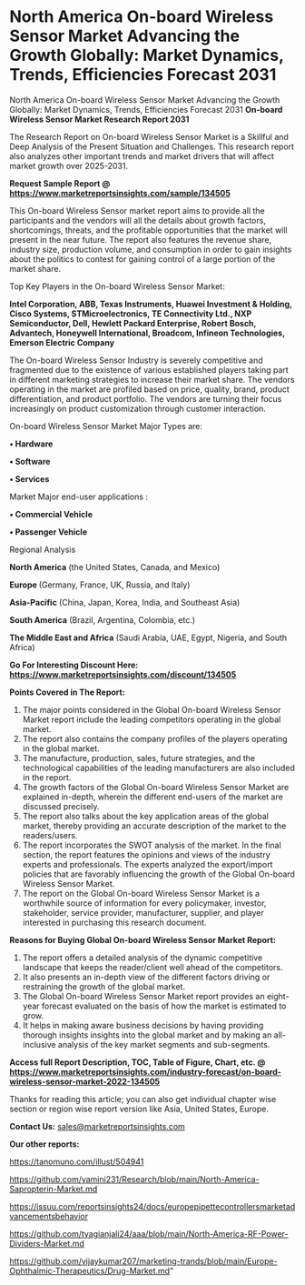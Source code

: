 # North America On-board Wireless Sensor Market Advancing the Growth Globally: Market Dynamics, Trends, Efficiencies Forecast 2031
North America On-board Wireless Sensor Market Advancing the Growth Globally: Market Dynamics, Trends, Efficiencies Forecast 2031
<strong>On-board Wireless Sensor Market Research Report 2031</strong>

The Research Report on On-board Wireless Sensor Market is a Skillful and Deep Analysis of the Present Situation and Challenges. This research report also analyzes other important trends and market drivers that will affect market growth over 2025-2031.

<strong>Request Sample Report @ <a href=https://www.marketreportsinsights.com/sample/134505>https://www.marketreportsinsights.com/sample/134505</a></strong>

This On-board Wireless Sensor market report aims to provide all the participants and the vendors will all the details about growth factors, shortcomings, threats, and the profitable opportunities that the market will present in the near future. The report also features the revenue share, industry size, production volume, and consumption in order to gain insights about the politics to contest for gaining control of a large portion of the market share.

Top Key Players in the On-board Wireless Sensor Market:

<strong>Intel Corporation, ABB, Texas Instruments, Huawei Investment & Holding, Cisco Systems, STMicroelectronics, TE Connectivity Ltd., NXP Semiconductor, Dell, Hewlett Packard Enterprise, Robert Bosch, Advantech, Honeywell International, Broadcom, Infineon Technologies, Emerson Electric Company</strong>

The On-board Wireless Sensor Industry is severely competitive and fragmented due to the existence of various established players taking part in different marketing strategies to increase their market share. The vendors operating in the market are profiled based on price, quality, brand, product differentiation, and product portfolio. The vendors are turning their focus increasingly on product customization through customer interaction.

On-board Wireless Sensor Market Major Types are:

<strong>• Hardware

• Software

• Services</strong>

Market Major end-user applications :

<strong>• Commercial Vehicle

• Passenger Vehicle</strong>

Regional Analysis

</u><strong><b>North America</b></strong> (the United States, Canada, and Mexico)

<strong><b>Europe </b></strong>(Germany, France, UK, Russia, and Italy)

<strong><b>Asia-Pacific</b></strong> (China, Japan, Korea, India, and Southeast Asia)

<strong><b>South America</b></strong> (Brazil, Argentina, Colombia, etc.)

<strong><b>The Middle East and Africa</b></strong> (Saudi Arabia, UAE, Egypt, Nigeria, and South Africa)

<strong>Go For Interesting Discount Here: <a href=https://www.marketreportsinsights.com/discount/134505>https://www.marketreportsinsights.com/discount/134505</a></strong>

<strong>Points Covered in The Report:</strong>
<ol>
  <li>The major points considered in the Global On-board Wireless Sensor Market report include the leading competitors operating in the global market.</li>
  <li>The report also contains the company profiles of the players operating in the global market.</li>
  <li>The manufacture, production, sales, future strategies, and the technological capabilities of the leading manufacturers are also included in the report.</li>
  <li>The growth factors of the Global On-board Wireless Sensor Market are explained in-depth, wherein the different end-users of the market are discussed precisely.</li>
  <li>The report also talks about the key application areas of the global market, thereby providing an accurate description of the market to the readers/users.</li>
  <li>The report incorporates the SWOT analysis of the market. In the final section, the report features the opinions and views of the industry experts and professionals. The experts analyzed the export/import policies that are favorably influencing the growth of the Global On-board Wireless Sensor Market.</li>
  <li>The report on the Global On-board Wireless Sensor Market is a worthwhile source of information for every policymaker, investor, stakeholder, service provider, manufacturer, supplier, and player interested in purchasing this research document.</li>
</ol>
<strong>Reasons for Buying Global On-board Wireless Sensor Market Report:</strong>

<ol>
  <li>The report offers a detailed analysis of the dynamic competitive landscape that keeps the reader/client well ahead of the competitors.</li>
  <li>It also presents an in-depth view of the different factors driving or restraining the growth of the global market.</li>
  <li>The Global On-board Wireless Sensor Market report provides an eight-year forecast evaluated on the basis of how the market is estimated to grow.</li>
  <li>It helps in making aware business decisions by having providing thorough insights insights into the global market and by making an all-inclusive analysis of the key market segments and sub-segments.</li>
</ol>
<strong>Access full Report Description, TOC, Table of Figure, Chart, etc. @ <a href=https://www.marketreportsinsights.com/industry-forecast/on-board-wireless-sensor-market-2022-134505>https://www.marketreportsinsights.com/industry-forecast/on-board-wireless-sensor-market-2022-134505</a></strong>


Thanks for reading this article; you can also get individual chapter wise section or region wise report version like Asia, United States, Europe.

<strong>Contact Us:</strong>
sales@marketreportsinsights.com

<strong>Our other reports:</strong>

<a href=https://tanomuno.com/illust/504941>https://tanomuno.com/illust/504941</a>

<a href=https://github.com/yamini231/Research/blob/main/North-America-Sapropterin-Market.md>https://github.com/yamini231/Research/blob/main/North-America-Sapropterin-Market.md</a>

<a href=https://issuu.com/reportsinsights24/docs/europepipettecontrollersmarketadvancementsbehavior>https://issuu.com/reportsinsights24/docs/europepipettecontrollersmarketadvancementsbehavior</a>

<a href=https://github.com/tyagianjali24/aaa/blob/main/North-America-RF-Power-Dividers-Market.md>https://github.com/tyagianjali24/aaa/blob/main/North-America-RF-Power-Dividers-Market.md</a>

<a href=https://github.com/vijaykumar207/marketing-trands/blob/main/Europe-Ophthalmic-Therapeutics/Drug-Market.md>https://github.com/vijaykumar207/marketing-trands/blob/main/Europe-Ophthalmic-Therapeutics/Drug-Market.md</a>"
